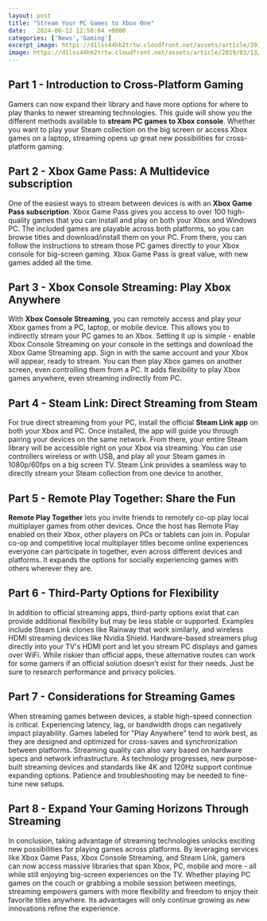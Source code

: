 ```yaml
---
layout: post
title: "Stream Your PC Games to Xbox One"
date:   2024-06-12 12:50:04 +0000
categories: ['News','Gaming']
excerpt_image: https://d1lss44hh2trtw.cloudfront.net/assets/article/2019/03/13/stream-pc-games-to-xbox-one-wireless-display-app-1_feature.jpg
image: https://d1lss44hh2trtw.cloudfront.net/assets/article/2019/03/13/stream-pc-games-to-xbox-one-wireless-display-app-1_feature.jpg
---
```


## Part 1 - Introduction to Cross-Platform Gaming  
Gamers can now expand their library and have more options for where to play thanks to newer streaming technologies. This guide will show you the different methods available to **stream PC games to Xbox console**. Whether you want to play your Steam collection on the big screen or access Xbox games on a laptop, streaming opens up great new possibilities for cross-platform gaming. 
## Part 2 - Xbox Game Pass: A Multidevice subscription  
One of the easiest ways to stream between devices is with an **Xbox Game Pass subscription**. Xbox Game Pass gives you access to over 100 high-quality games that you can install and play on both your Xbox and Windows PC. The included games are playable across both platforms, so you can browse titles and download/install them on your PC. From there, you can follow the instructions to stream those PC games directly to your Xbox console for big-screen gaming. Xbox Game Pass is great value, with new games added all the time.
## Part 3 - Xbox Console Streaming: Play Xbox Anywhere  
With **Xbox Console Streaming**, you can remotely access and play your Xbox games from a PC, laptop, or mobile device. This allows you to indirectly stream your PC games to an Xbox. Setting it up is simple - enable Xbox Console Streaming on your console in the settings and download the Xbox Game Streaming app. Sign in with the same account and your Xbox will appear, ready to stream. You can then play Xbox games on another screen, even controlling them from a PC. It adds flexibility to play Xbox games anywhere, even streaming indirectly from PC.  
## Part 4 - Steam Link: Direct Streaming from Steam  
For true direct streaming from your PC, install the official **Steam Link app** on both your Xbox and PC. Once installed, the app will guide you through pairing your devices on the same network. From there, your entire Steam library will be accessible right on your Xbox via streaming. You can use controllers wireless or with USB, and play all your Steam games in 1080p/60fps on a big screen TV. Steam Link provides a seamless way to directly stream your Steam collection from one device to another.
## Part 5 - Remote Play Together: Share the Fun  
**Remote Play Together** lets you invite friends to remotely co-op play local multiplayer games from other devices. Once the host has Remote Play enabled on their Xbox, other players on PCs or tablets can join in. Popular co-op and competitive local multiplayer titles become online experiences everyone can participate in together, even across different devices and platforms. It expands the options for socially experiencing games with others wherever they are.
## Part 6 - Third-Party Options for Flexibility  
In addition to official streaming apps, third-party options exist that can provide additional flexibility but may be less stable or supported. Examples include Steam Link clones like Rainway that work similarly, and wireless HDMI streaming devices like Nvidia Shield. Hardware-based streamers plug directly into your TV's HDMI port and let you stream PC displays and games over WiFi. While riskier than official apps, these alternative routes can work for some gamers if an official solution doesn't exist for their needs. Just be sure to research performance and privacy policies.
## Part 7 - Considerations for Streaming Games  
When streaming games between devices, a stable high-speed connection is critical. Experiencing latency, lag, or bandwidth drops can negatively impact playability. Games labeled for "Play Anywhere" tend to work best, as they are designed and optimized for cross-saves and synchronization between platforms. Streaming quality can also vary based on hardware specs and network infrastructure. As technology progresses, new purpose-built streaming devices and standards like 4K and 120Hz support continue expanding options. Patience and troubleshooting may be needed to fine-tune new setups. 
## Part 8 - Expand Your Gaming Horizons Through Streaming  
In conclusion, taking advantage of streaming technologies unlocks exciting new possibilities for playing games across platforms. By leveraging services like Xbox Game Pass, Xbox Console Streaming, and Steam Link, gamers can now access massive libraries that span Xbox, PC, mobile and more - all while still enjoying big-screen experiences on the TV. Whether playing PC games on the couch or grabbing a mobile session between meetings, streaming empowers gamers with more flexibility and freedom to enjoy their favorite titles anywhere. Its advantages will only continue growing as new innovations refine the experience.